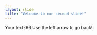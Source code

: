 ```yaml
---
layout: slide
title: "Welcome to our second slide!"
---
```

Your text666
Use the left arrow to go back!
